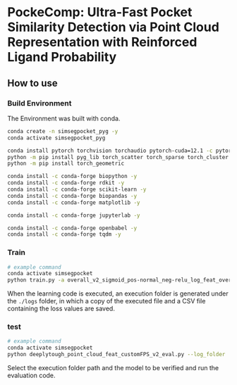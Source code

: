 # PockeComp: Ultra-Fast Pocket Similarity Detection via Point Cloud Representation with Reinforced Ligand Probability

## How to use

### Build Environment

The Environment was built with conda.
```sh
conda create -n simsegpocket_pyg -y
conda activate simsegpocket_pyg

conda install pytorch torchvision torchaudio pytorch-cuda=12.1 -c pytorch -c nvidia -y
python -m pip install pyg_lib torch_scatter torch_sparse torch_cluster torch_spline_conv -f https://data.pyg.org/whl/torch-2.3.0+cu121.html
python -m pip install torch_geometric

conda install -c conda-forge biopython -y
conda install -c conda-forge rdkit -y
conda install -c conda-forge scikit-learn -y
conda install -c conda-forge biopandas -y
conda install -c conda-forge matplotlib -y

conda install -c conda-forge jupyterlab -y

conda install -c conda-forge openbabel -y
conda install -c conda-forge tqdm -y
```

### Train

```sh
# example command
conda activate simsegpocket
python train.py -a overall_v2_sigmoid_pos-normal_neg-relu_log_feat_overall_0_100_False_False_2_segmented_multiply_score_False_more_epoch --num_epoch 100 --cuda 0 --channel_recalculate False --fold_nr 0 --positive_loss normal --negative_loss relu_log --include_f1 True --last_act sigmoid --moleculekit_version v2 --custom_fps False --rotInvLoss False --p2rank_prediction_apply True --method segmented_multiply --p2rank_col score 
```

When the learning code is executed, an execution folder is generated under the ```./logs``` folder, in which a copy of the executed file and a CSV file containing the loss values ​​are saved.

### test

```sh
# example command
conda activate simsegpocket
python deeplytough_point_cloud_feat_customFPS_v2_eval.py --log_folder ./logs/... -c 0 -a model_100 --model_state_dict "model_100.pth
```
Select the execution folder path and the model to be verified and run the evaluation code.